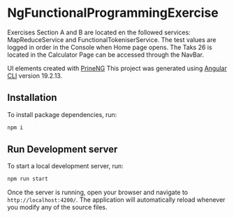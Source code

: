 # NgFunctionalProgrammingExercise

Exercises Section A and B are located en the followed services: MapReduceService and FunctionalTokeniserService.
The test values are logged in order in the Console when Home page opens.
The Taks 26 is located in the Calculator Page can be accessed through the NavBar.

UI elements created with [PrineNG](https://primeng.org/)
This project was generated using [Angular CLI](https://github.com/angular/angular-cli) version 19.2.13.

## Installation
To install package dependencies, run:

```bash
npm i
```

## Run Development server

To start a local development server, run:

```bash
npm run start
```

Once the server is running, open your browser and navigate to `http://localhost:4200/`. The application will automatically reload whenever you modify any of the source files.


